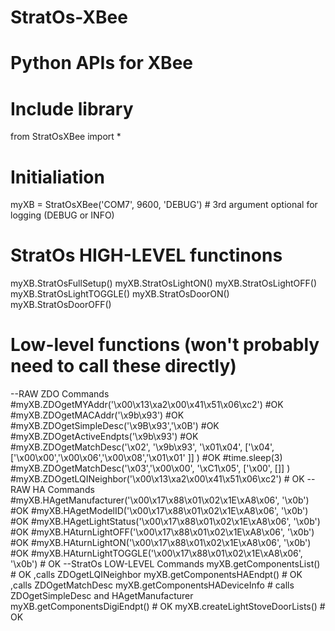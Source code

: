 # StratOs-XBee
# Python APIs for XBee

# Include library
from StratOsXBee import *

# Initialiation
myXB = StratOsXBee('COM7', 9600, 'DEBUG') # 3rd argument optional for logging (DEBUG or INFO)

# StratOs HIGH-LEVEL functinons
myXB.StratOsFullSetup()
myXB.StratOsLightON()
myXB.StratOsLightOFF()
myXB.StratOsLightTOGGLE()
myXB.StratOsDoorON()
myXB.StratOsDoorOFF()



# Low-level functions (won't probably need to call these directly)
--RAW ZDO Commands
#myXB.ZDOgetMYAddr('\x00\x13\xa2\x00\x41\x51\x06\xc2') #OK
#myXB.ZDOgetMACAddr('\x9b\x93') #OK
#myXB.ZDOgetSimpleDesc('\x9B\x93','\x0B')	#OK
#myXB.ZDOgetActiveEndpts('\x9b\x93')	#OK
#myXB.ZDOgetMatchDesc('\x02', '\x9b\x93', '\x01\x04', ['\x04', ['\x00\x00','\x00\x06','\x00\x08','\x01\x01' ]] )	#OK
#time.sleep(3)
#myXB.ZDOgetMatchDesc('\x03','\x00\x00', '\xC1\x05', ['\x00', []] )
#myXB.ZDOgetLQINeighbor('\x00\x13\xa2\x00\x41\x51\x06\xc2')	# OK
--RAW HA Commands
#myXB.HAgetManufacturer('\x00\x17\x88\x01\x02\x1E\xA8\x06', '\x0b')	#OK
#myXB.HAgetModelID('\x00\x17\x88\x01\x02\x1E\xA8\x06', '\x0b')	#OK
#myXB.HAgetLightStatus('\x00\x17\x88\x01\x02\x1E\xA8\x06', '\x0b')	#OK
#myXB.HAturnLightOFF('\x00\x17\x88\x01\x02\x1E\xA8\x06', '\x0b')	#OK
#myXB.HAturnLightON('\x00\x17\x88\x01\x02\x1E\xA8\x06', '\x0b')	#OK
#myXB.HAturnLightTOGGLE('\x00\x17\x88\x01\x02\x1E\xA8\x06', '\x0b') # OK
--StratOs LOW-LEVEL Commands
myXB.getComponentsList()	# OK ,calls ZDOgetLQINeighbor
myXB.getComponentsHAEndpt()	# OK ,calls ZDOgetMatchDesc
myXB.getComponentsHADeviceInfo # calls ZDOgetSimpleDesc and HAgetManufacturer
myXB.getComponentsDigiEndpt()	# OK
myXB.createLightStoveDoorLists()	# OK
